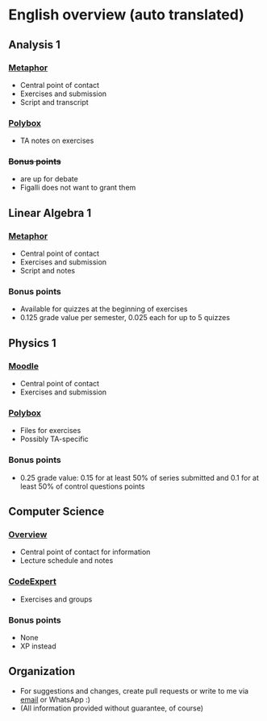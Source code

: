# English overview (auto translated)
## Analysis 1
### [Metaphor](https://metaphor.ethz.ch/x/2025/hs/401-1261-07L/)
- Central point of contact
- Exercises and submission
- Script and transcript
### [Polybox](https://polybox.ethz.ch/index.php/s/w8DAgLMwZEPyyEz)
- TA notes on exercises
### ~~Bonus points~~
- are up for debate
- Figalli does not want to grant them
## Linear Algebra 1
### [Metaphor](https://metaphor.ethz.ch/x/2025/hs/401-1151-00L/)
- Central point of contact
- Exercises and submission
- Script and notes
### Bonus points
- Available for quizzes at the beginning of exercises
- 0.125 grade value per semester, 0.025 each for up to 5 quizzes 
## Physics 1
### [Moodle](https://moodle-app2.let.ethz.ch/course/view.php?id=25659)
- Central point of contact
- Exercises and submission
### [Polybox](https://polybox.ethz.ch/)
- Files for exercises
- Possibly TA-specific
### Bonus points
- 0.25 grade value: 0.15 for at least 50% of series submitted and 0.1 for at least 50% of control questions points
## Computer Science
### [Overview](https://lec.inf.ethz.ch/ifmp/2025/)
- Central point of contact for information
- Lecture schedule and notes
### [CodeExpert](https://expert.ethz.ch/)
- Exercises and groups
### Bonus points
- None 
- XP instead

## Organization
- For suggestions and changes, create pull requests or write to me via [email](mailto:eschramm@student.ethz.ch) or WhatsApp :)
- (All information provided without guarantee, of course)
